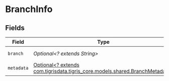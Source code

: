 # BranchInfo


## Fields

| Field                                                                                                                | Type                                                                                                                 | Required                                                                                                             | Description                                                                                                          |
| -------------------------------------------------------------------------------------------------------------------- | -------------------------------------------------------------------------------------------------------------------- | -------------------------------------------------------------------------------------------------------------------- | -------------------------------------------------------------------------------------------------------------------- |
| `branch`                                                                                                             | *Optional<? extends String>*                                                                                         | :heavy_minus_sign:                                                                                                   | Branch name                                                                                                          |
| `metadata`                                                                                                           | [Optional<? extends com.tigrisdata.tigris_core.models.shared.BranchMetadata>](../../models/shared/BranchMetadata.md) | :heavy_minus_sign:                                                                                                   | N/A                                                                                                                  |